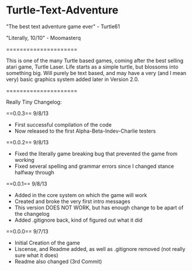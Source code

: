 Turtle-Text-Adventure
=====================

"The best text adventure game ever" - Turtle61

"Literally, 10/10" - Moomasterq

=====================

This is one of the many Turtle based games, coming after the best selling atari game, Turtle Laser.  Life starts as a simple turtle, but blossoms into something big.  Will purely be text based, and may have a very (and I mean very) basic graphics system added later in Version 2.0.

=====================

Really Tiny Changelog:

==0.0.3== 9/8/13
- First successful compilation of the code
- Now released to the first Alpha-Beta-Indev-Charlie testers

==0.0.2== 9/8/13
- Fixed the literally game breaking bug that prevented the game from working
- Fixed several spelling and grammar errors since I changed stance halfway through

==0.0.1== 9/8/13 
- Added in the core system on which the game will work
- Created and broke the very first intro messages
- This version DOES NOT WORK, but has enough change to be apart of the changelog
- Added .gitignore back, kind of figured out what it did

==0.0.0== 9/7/13
- Initial Creation of the game
- Liscense, and Readme added, as well as .gitignore removed (not really sure what it does)
- Readme also changed (3rd Commit)